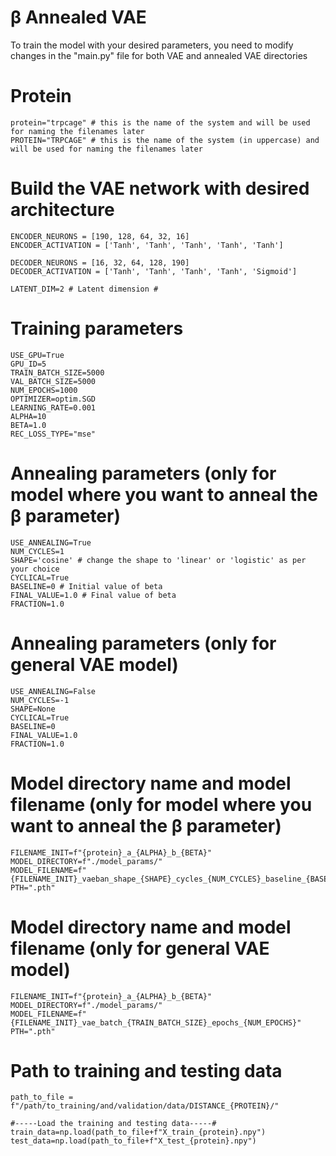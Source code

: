 # β Annealed VAE
To train the model with your desired parameters, you need to modify changes in the "main.py" file for both VAE and annealed VAE directories


  # Protein
	protein="trpcage" # this is the name of the system and will be used for naming the filenames later
	PROTEIN="TRPCAGE" # this is the name of the system (in uppercase) and will be used for naming the filenames later 
	
  # Build the VAE network with desired architecture #
	ENCODER_NEURONS = [190, 128, 64, 32, 16]
	ENCODER_ACTIVATION = ['Tanh', 'Tanh', 'Tanh', 'Tanh', 'Tanh']

	DECODER_NEURONS = [16, 32, 64, 128, 190]
	DECODER_ACTIVATION = ['Tanh', 'Tanh', 'Tanh', 'Tanh', 'Sigmoid']

	LATENT_DIM=2 # Latent dimension #

  # Training parameters #
	USE_GPU=True
	GPU_ID=5
	TRAIN_BATCH_SIZE=5000
	VAL_BATCH_SIZE=5000
	NUM_EPOCHS=1000
	OPTIMIZER=optim.SGD
	LEARNING_RATE=0.001
	ALPHA=10
	BETA=1.0
	REC_LOSS_TYPE="mse"
	
  # Annealing parameters (only for model where you want to anneal the β parameter)
	USE_ANNEALING=True
	NUM_CYCLES=1
	SHAPE='cosine' # change the shape to 'linear' or 'logistic' as per your choice
	CYCLICAL=True 
	BASELINE=0 # Initial value of beta
	FINAL_VALUE=1.0 # Final value of beta
	FRACTION=1.0 

 # Annealing parameters (only for general VAE model)
	USE_ANNEALING=False
	NUM_CYCLES=-1
	SHAPE=None
	CYCLICAL=True
	BASELINE=0
	FINAL_VALUE=1.0
	FRACTION=1.0 

# Model directory name and model filename  (only for model where you want to anneal the β parameter)
	FILENAME_INIT=f"{protein}_a_{ALPHA}_b_{BETA}"	
	MODEL_DIRECTORY=f"./model_params/"
	MODEL_FILENAME=f"{FILENAME_INIT}_vaeban_shape_{SHAPE}_cycles_{NUM_CYCLES}_baseline_{BASELINE}_fval_{FINAL_VALUE}_batch_{TRAIN_BATCH_SIZE}_epochs_{NUM_EPOCHS}"
	PTH=".pth"
 
  # Model directory name and model filename (only for general VAE model)
	FILENAME_INIT=f"{protein}_a_{ALPHA}_b_{BETA}"	
	MODEL_DIRECTORY=f"./model_params/"
 	MODEL_FILENAME=f"{FILENAME_INIT}_vae_batch_{TRAIN_BATCH_SIZE}_epochs_{NUM_EPOCHS}"
	PTH=".pth"

# Path to training and testing data
	path_to_file = f"/path/to_training/and/validation/data/DISTANCE_{PROTEIN}/"	
	
	#-----Load the training and testing data-----#
	train_data=np.load(path_to_file+f"X_train_{protein}.npy")
	test_data=np.load(path_to_file+f"X_test_{protein}.npy")
